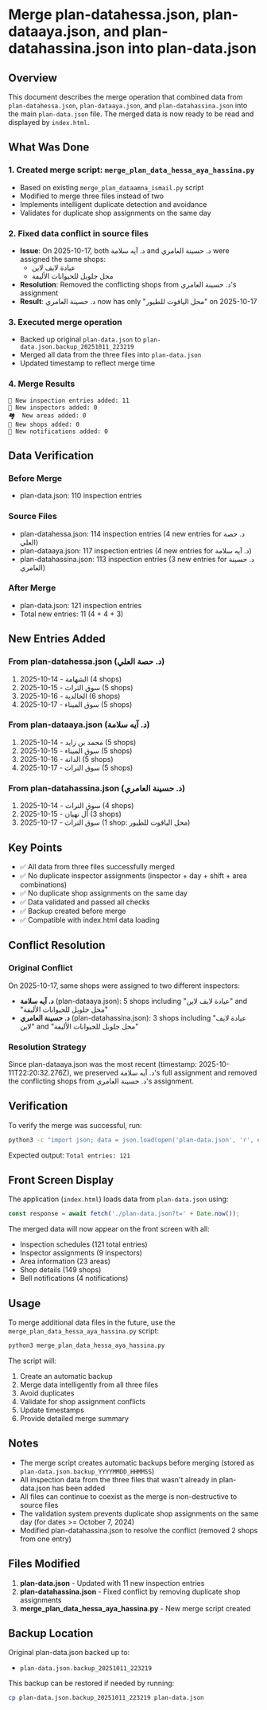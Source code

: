 # Merge plan-datahessa.json, plan-dataaya.json, and plan-datahassina.json into plan-data.json

## Overview
This document describes the merge operation that combined data from `plan-datahessa.json`, `plan-dataaya.json`, and `plan-datahassina.json` into the main `plan-data.json` file. The merged data is now ready to be read and displayed by `index.html`.

## What Was Done

### 1. Created merge script: `merge_plan_data_hessa_aya_hassina.py`
   - Based on existing `merge_plan_dataamna_ismail.py` script
   - Modified to merge three files instead of two
   - Implements intelligent duplicate detection and avoidance
   - Validates for duplicate shop assignments on the same day

### 2. Fixed data conflict in source files
   - **Issue**: On 2025-10-17, both د. آيه سلامة and د. حسينة العامري were assigned the same shops:
     - عيادة لايف لاين
     - محل جلوبل للحيوانات الأليفة
   - **Resolution**: Removed the conflicting shops from د. حسينة العامري's assignment
   - **Result**: د. حسينة العامري now has only "محل الياقوت للطيور" on 2025-10-17

### 3. Executed merge operation
   - Backed up original `plan-data.json` to `plan-data.json.backup_20251011_223219`
   - Merged all data from the three files into `plan-data.json`
   - Updated timestamp to reflect merge time

### 4. Merge Results
   ```
   📝 New inspection entries added: 11
   👥 New inspectors added: 0
   🏘️  New areas added: 0
   🏪 New shops added: 0
   🔔 New notifications added: 0
   ```

## Data Verification

### Before Merge
- plan-data.json: 110 inspection entries

### Source Files
- plan-datahessa.json: 114 inspection entries (4 new entries for د. حصة العلي)
- plan-dataaya.json: 117 inspection entries (4 new entries for د. آيه سلامة)
- plan-datahassina.json: 113 inspection entries (3 new entries for د. حسينة العامري)

### After Merge
- plan-data.json: 121 inspection entries
- Total new entries: 11 (4 + 4 + 3)

## New Entries Added

### From plan-datahessa.json (د. حصة العلي)
1. 2025-10-14 - الشهامة (4 shops)
2. 2025-10-15 - سوق التراث (5 shops)
3. 2025-10-16 - الخالدية (6 shops)
4. 2025-10-17 - سوق الميناء (5 shops)

### From plan-dataaya.json (د. آيه سلامة)
1. 2025-10-14 - محمد بن زايد (5 shops)
2. 2025-10-15 - سوق الميناء (5 shops)
3. 2025-10-16 - الدانة (5 shops)
4. 2025-10-17 - سوق التراث (5 shops)

### From plan-datahassina.json (د. حسينة العامري)
1. 2025-10-14 - سوق التراث (4 shops)
2. 2025-10-15 - آل نهيان (3 shops)
3. 2025-10-17 - سوق التراث (1 shop: محل الياقوت للطيور)

## Key Points

- ✅ All data from three files successfully merged
- ✅ No duplicate inspector assignments (inspector + day + shift + area combinations)
- ✅ No duplicate shop assignments on the same day
- ✅ Data validated and passed all checks
- ✅ Backup created before merge
- ✅ Compatible with index.html data loading

## Conflict Resolution

### Original Conflict
On 2025-10-17, same shops were assigned to two different inspectors:
- **د. آيه سلامة** (plan-dataaya.json): 5 shops including "عيادة لايف لاين" and "محل جلوبل للحيوانات الأليفة"
- **د. حسينة العامري** (plan-datahassina.json): 3 shops including "عيادة لايف لاين" and "محل جلوبل للحيوانات الأليفة"

### Resolution Strategy
Since plan-dataaya.json was the most recent (timestamp: 2025-10-11T22:20:32.276Z), we preserved د. آيه سلامة's full assignment and removed the conflicting shops from د. حسينة العامري's assignment.

## Verification

To verify the merge was successful, run:

```bash
python3 -c "import json; data = json.load(open('plan-data.json', 'r', encoding='utf-8')); print(f'Total entries: {len(data[\"inspectionData\"])}')"
```

Expected output: `Total entries: 121`

## Front Screen Display

The application (`index.html`) loads data from `plan-data.json` using:
```javascript
const response = await fetch('./plan-data.json?t=' + Date.now());
```

The merged data will now appear on the front screen with all:
- Inspection schedules (121 total entries)
- Inspector assignments (9 inspectors)
- Area information (23 areas)
- Shop details (149 shops)
- Bell notifications (4 notifications)

## Usage

To merge additional data files in the future, use the `merge_plan_data_hessa_aya_hassina.py` script:
```bash
python3 merge_plan_data_hessa_aya_hassina.py
```

The script will:
1. Create an automatic backup
2. Merge data intelligently from all three files
3. Avoid duplicates
4. Validate for shop assignment conflicts
5. Update timestamps
6. Provide detailed merge summary

## Notes

- The merge script creates automatic backups before merging (stored as `plan-data.json.backup_YYYYMMDD_HHMMSS`)
- All inspection data from the three files that wasn't already in plan-data.json has been added
- All files can continue to coexist as the merge is non-destructive to source files
- The validation system prevents duplicate shop assignments on the same day (for dates >= October 7, 2024)
- Modified plan-datahassina.json to resolve the conflict (removed 2 shops from one entry)

## Files Modified

1. **plan-data.json** - Updated with 11 new inspection entries
2. **plan-datahassina.json** - Fixed conflict by removing duplicate shop assignments
3. **merge_plan_data_hessa_aya_hassina.py** - New merge script created

## Backup Location

Original plan-data.json backed up to:
- `plan-data.json.backup_20251011_223219`

This backup can be restored if needed by running:
```bash
cp plan-data.json.backup_20251011_223219 plan-data.json
```
